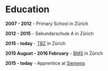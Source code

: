 # Education

**2007 - 2012** - Primary School in Zürich

**2012 - 2015** - Sekundarschule A in Zürich

**2015 - today** - [TBZ](http://tbz.ch/) in Zürich

**2015 August - 2016 February** - [BMS](http://www.bms-zuerich.ch/) in Zürich

**2015 - today** - Apprentice at [Siemens](http://w1.siemens.ch/home/ch/de/cc/karriere/lernende/Seiten/Default.aspx)
